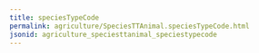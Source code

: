 ```yaml
---
title: speciesTypeCode
permalink: agriculture/SpeciesTTAnimal.speciesTypeCode.html
jsonid: agriculture_speciesttanimal_speciestypecode
---
```

